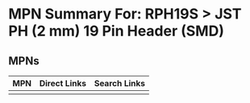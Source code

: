 



# MPN Summary For: RPH19S > JST PH (2 mm) 19 Pin Header (SMD)

## MPNs
  

|MPN|Direct Links|Search Links|
| :--- | :--- | :--- |
||||
